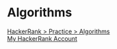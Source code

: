 # Algorithms

[HackerRank > Practice > Algorithms](https://www.hackerrank.com/domains/algorithms)
\
[My HackerRank Account](https://www.hackerrank.com/seydanurdemir)
